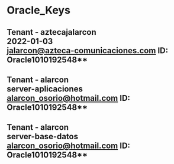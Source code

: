 # Oracle_Keys

## Tenant - aztecajalarcon </br> 2022-01-03 </br> jalarcon@azteca-comunicaciones.com ID: Oracle1010192548**
## Tenant - alarcon </br> server-aplicaciones </br> alarcon_osorio@hotmail.com ID: Oracle1010192548**
## Tenant - alarcon </br> server-base-datos </br> alarcon_osorio@hotmail.com ID: Oracle1010192548**


